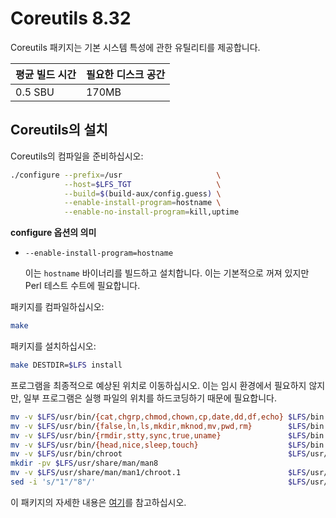 # Coreutils 8.32

Coreutils 패키지는 기본 시스템 특성에 관한 유틸리티를 제공합니다.

| 평균 빌드 시간 | 필요한 디스크 공간 |
| --- | --- |
| 0.5 SBU | 170MB |

## Coreutils의 설치

Coreutils의 컴파일을 준비하십시오:

```sh
./configure --prefix=/usr                     \
            --host=$LFS_TGT                   \
            --build=$(build-aux/config.guess) \
            --enable-install-program=hostname \
            --enable-no-install-program=kill,uptime
```

**configure 옵션의 의미**

* `--enable-install-program=hostname`

  이는 `hostname` 바이너리를 빌드하고 설치합니다. 이는 기본적으로 꺼져 있지만 Perl 테스트 수트에 필요합니다.

패키지를 컴파일하십시오:

```sh
make
```

패키지를 설치하십시오:

```sh
make DESTDIR=$LFS install
```

프로그램을 최종적으로 예상된 위치로 이동하십시오. 이는 임시 환경에서 필요하지 않지만, 일부 프로그램은 실행 파일의 위치를 하드코딩하기 때문에 필요합니다.

```sh
mv -v $LFS/usr/bin/{cat,chgrp,chmod,chown,cp,date,dd,df,echo} $LFS/bin
mv -v $LFS/usr/bin/{false,ln,ls,mkdir,mknod,mv,pwd,rm}        $LFS/bin
mv -v $LFS/usr/bin/{rmdir,stty,sync,true,uname}               $LFS/bin
mv -v $LFS/usr/bin/{head,nice,sleep,touch}                    $LFS/bin
mv -v $LFS/usr/bin/chroot                                     $LFS/usr/sbin
mkdir -pv $LFS/usr/share/man/man8
mv -v $LFS/usr/share/man/man1/chroot.1                        $LFS/usr/share/man/man8/chroot.8
sed -i 's/"1"/"8"/'                                           $LFS/usr/share/man/man8/chroot.8
```

이 패키지의 자세한 내용은 [여기](/8/52.html)를 참고하십시오.